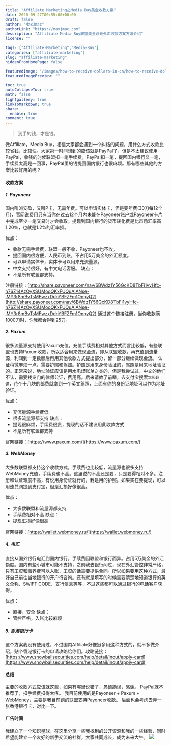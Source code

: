 ```yaml
---
title: "Affiliate Marketing之Media Buy美金收款方案"
date: 2020-09-27T00:55:00+08:00
draft: false
author: "MaxJmac"
authorLink: "https://maxjmac.com"
description: "Affiliate Media Buy联盟美金欧元外汇收款方案方法介绍"
license: ""

tags: ["Affiliate-Marketing","Media-Buy"]
categories: ["affiliate-marketing"]
slug: "affiliate-marketing"
hiddenFromHomePage: false

featuredImage: "/images/how-to-receive-dollars-in-cn/how-to-receive-dollars-in-cn-head.jpg"
featuredImagePreview: ""

toc: true
autoCollapseToc: true
math: false
lightgallery: true
linkToMarkdown: true
share:
  enable: true
comment: true
---
```

> 到手的钱，才是钱。

做Affiliate，Media Buy，相信大家都会遇到一个纠结的问题，用什么方式收款比较省钱，比较快。大家第一时间想到的应该就是PayPal了，但是不太建议使用PayPal，收钱的时候联盟扣一笔手续费，PayPal扣一笔，提回国内银行又一笔，手续费太高是一回事，PayPal里的钱提回国内银行也很麻烦。那有哪些其他的方案比较好用的呢？

#### 收款方案
##### 1. Payoneer
国内叫派安盈，又叫P卡，无需年费。可以申请实体卡，但是要年费(30刀每12个月)，官网说费用只有当你在过去12个月内未能在Payoneer账户或Payoneer卡片中完成至少一笔交易时才会收取。提现到国内银行的货币转化费是比市场汇率高1.20％，也就是1.2%的汇率损。

优点：
- 收款无需手续费，联盟一般不收，Payoneer也不收。
- 提回国内很方便，人民币到账，不占用5万美金的外汇额度。
- 可以申请实体卡，实体卡可以用来充流量源。
- 中文支持很好，有中文电话客服。
缺点：
- 不是所有联盟都支持。

注册链接：[http://share.payoneer.com/nav/6BWdz1Y56GcKD8TbFi1vyHfc-h76Z14AzOyXSUMooQKxFUQuAiANse-iMY3r8mBvTsMFwzxDdnYBFZFm1OnpyQ2](http://share.payoneer.com/nav/6BWdz1Y56GcKD8TbFi1vyHfc-h76Z14AzOyXSUMooQKxFUQuAiANse-iMY3r8mBvTsMFwzxDdnYBFZFm1OnpyQ2) 通过这个链接注册，当你收款满1000刀时，你我都会得到25刀。

##### 2. Paxum
很多流量源支持使用Paxum充值，充值手续费相对其他方式而言比较低，有些联盟也支持Paxum收款，所以适合用来做现金流，即从联盟收款，再充值到流量源，利润到一定数额后再用其他收款方式提出部分，留一部分继续做现金流。
认证稍微麻烦一点，需要护照和驾照。护照是用来身份验证的，驾照是用来地址验证的。正常来说，地址验证应该是用水电煤账单之类的，但是我尝试过，中文的他们不认，需要找专门的律师公证，费用高。后来请教了前辈，去支付宝搜索`驾照翻译`，花个十几块的邮费就拿到一个英文驾照，上面有你的身份证地址可以作为地址验证。

优点：
- 充流量源手续费低
- 很多流量源都支持
缺点：
- 提现很麻烦，手续费很贵，提现的话不建议用此收款方式
- 不是所有联盟都支持

官网链接：[https://www.paxum.com/](https://www.paxum.com/)

##### 3. WebMoney

大多数联盟都支持这个收款方式，手续费也比较低，流量源也很多支持WebMoney充值，手续费也不高。这里说的不高还是要，只是要得相对不多。注册和认证难度不高，有说用身份证就行的，我是用的护照。如果实在要提现，可以用速兑网提到支付宝，但是汇损好像很高。

优点：
- 大多数联盟和流量源都支持
- 手续费相对不高
缺点：
- 提现汇损好像很高

官网链接：[https://wallet.webmoney.ru/](https://wallet.webmoney.ru/)

##### 4. 电汇
直接从国外银行电汇到国内银行，手续费因联盟和银行而异。占用5万美金的外汇额度。国内有些小城市可能不支持，之前我去银行问过，现在外汇管控非常严格，只有工资和赡养费可以入账，工资的话需要提供合同。所以如果要用这种方式，最好自己前往当地银行的开户行咨询。还有就是填写的时候需要清楚地知道银行的英文全称、SWIFT CODE、支行信息等等，不过这些都可以通过银行的电话客户获得。

优点：
- 直接，安全
缺点：
- 管控严格，入账比较麻烦

##### 5. 香港银行卡
这个方案我没有使用过，不过国内Affiliate好像挺多用这种方式的，就不多做介绍，贴个香港银行卡的申请攻略给你们。攻略链接：[https://www.snowballsecurities.com/help/detail/inout/apply-card](https://www.snowballsecurities.com/help/detail/inout/apply-card)

#### 总结
主要的收款方式应该就这些，如果有哪里说错了，恳请勘误，感谢。
PayPal就不推荐了，扣手续费扣得太疼。
我目前使用的是Payoneer + Paxum + WebMoney，主要是我目前跑的联盟支持Payoneer收款。
后面也会考虑去弄一张香港银行卡，对比一下。

#### 广告时间
我建立了一个知识星球，在这里分享一些我找到的公开资源和我的一些经验，同时希望能建立一个友好的新手交流的社群，大家共同成长，成为未来大牛。
![](/images/contact.jpg)
